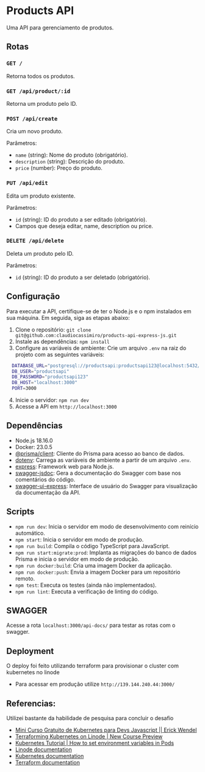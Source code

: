 # Products API

Uma API para gerenciamento de produtos.

## Rotas

### `GET /`

Retorna todos os produtos.

### `GET /api/product/:id`

Retorna um produto pelo ID.

### `POST /api/create`

Cria um novo produto.

Parâmetros:

- `name` (string): Nome do produto (obrigatório).
- `description` (string): Descrição do produto.
- `price` (number): Preço do produto.

### `PUT /api/edit`

Edita um produto existente.

Parâmetros:

- `id` (string): ID do produto a ser editado (obrigatório).
- Campos que deseja editar, name, description ou price.

### `DELETE /api/delete`

Deleta um produto pelo ID.

Parâmetros:

- `id` (string): ID do produto a ser deletado (obrigatório).

## Configuração

Para executar a API, certifique-se de ter o Node.js e o npm instalados em sua máquina. Em seguida, siga as etapas abaixo:

1. Clone o repositório: `git clone git@github.com:claudiocassimiro/products-api-express-js.git`
2. Instale as dependências: `npm install`
3. Configure as variáveis de ambiente: Crie um arquivo `.env` na raiz do projeto com as seguintes variáveis:

```bash
  DATABASE_URL="postgresql://productsapi:productsapi123@localhost:5432/products_api_db?schema=public"
  DB_USER="productsapi"
  DB_PASSWORD="productsapi123"
  DB_HOST="localhost:3000"
  PORT=3000
```

4. Inicie o servidor: `npm run dev`
5. Acesse a API em `http://localhost:3000`

## Dependências

- Node.js 18.16.0
- Docker: 23.0.5
- [@prisma/client](https://www.npmjs.com/package/@prisma/client): Cliente do Prisma para acesso ao banco de dados.
- [dotenv](https://www.npmjs.com/package/dotenv): Carrega as variáveis de ambiente a partir de um arquivo `.env`.
- [express](https://www.npmjs.com/package/express): Framework web para Node.js.
- [swagger-jsdoc](https://www.npmjs.com/package/swagger-jsdoc): Gera a documentação do Swagger com base nos comentários do código.
- [swagger-ui-express](https://www.npmjs.com/package/swagger-ui-express): Interface de usuário do Swagger para visualização da documentação da API.

## Scripts

- `npm run dev`: Inicia o servidor em modo de desenvolvimento com reinício automático.
- `npm start`: Inicia o servidor em modo de produção.
- `npm run build`: Compila o código TypeScript para JavaScript.
- `npm run start:migrate:prod`: Implanta as migrações do banco de dados Prisma e inicia o servidor em modo de produção.
- `npm run docker:build`: Cria uma imagem Docker da aplicação.
- `npm run docker:push`: Envia a imagem Docker para um repositório remoto.
- `npm test`: Executa os testes (ainda não implementados).
- `npm run lint`: Executa a verificação de linting do código.

## SWAGGER

Acesse a rota `localhost:3000/api-docs/` para testar as rotas com o swagger.

## Deployment

O deploy foi feito utilizando terraform para provisionar o cluster com kubernetes no linode

- Para acessar em produção utilize `http://139.144.240.44:3000/`

## Referencias:

Utilizei bastante da habilidade de pesquisa para concluir o desafio

- [Mini Curso Gratuito de Kubernetes para Devs Javascript || Erick Wendel](https://www.youtube.com/watch?v=eXKg9B5ooaY&t)
- [Terraforming Kubernetes on Linode | New Course Preview](https://www.youtube.com/watch?v=d-l-4nVuu10&t)
- [Kubernetes Tutorial | How to set environment variables in Pods](https://www.youtube.com/watch?v=kbN8nMDqkRM)
- [Linode documentation](https://www.linode.com/docs/)
- [Kubernetes documentation](https://kubernetes.io/docs/home/)
- [Terraform documentation](https://developer.hashicorp.com/terraform/docs)
